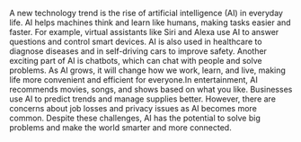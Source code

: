 A new technology trend is the rise of artificial intelligence (AI) in everyday life. AI helps machines think and learn like humans, making tasks easier and faster. For example, virtual assistants like Siri and Alexa use AI to answer questions and control smart devices. AI is also used in healthcare to diagnose diseases and in self-driving cars to improve safety. Another exciting part of AI is chatbots, which can chat with people and solve problems. As AI grows, it will change how we work, learn, and live, making life more convenient and efficient for everyone.In entertainment, AI recommends movies, songs, and shows based on what you like. Businesses use AI to predict trends and manage supplies better. However, there are concerns about job losses and privacy issues as AI becomes more common. Despite these challenges, AI has the potential to solve big problems and make the world smarter and more connected.